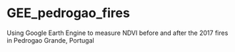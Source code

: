 # GEE_pedrogao_fires
Using Google Earth Engine to measure NDVI before and after the 2017 fires in Pedrogao Grande, Portugal

